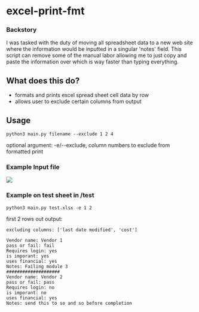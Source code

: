 # excel-print-fmt
### Backstory
I was tasked with the duty of moving all spreadsheet data to a new web site where the information would be inputted in a singular 'notes' field. 
This script can remove some of the manual labor allowing me to just copy and paste the information over which is way faster than typing everything.  

## What does this do?
* formats and prints excel spread sheet cell data by row
* allows user to exclude certain columns from output

## Usage
```python3 main.py filename
python3 main.py filename --exclude 1 2 4
```
optional argument: -e/--exclude, column numbers to exclude from formatted print



### Example Input file
<img src="https://raw.githubusercontent.com/alexshelto/simplest-tester/main/screenshot/inputfile.png" />


### Example on test sheet in /test
```python3 main.py test.xlsx -e 1 2```

first 2 rows out output: 
```
excluding columns: ['last date modified', 'cost']

Vendor name: Vendor 1
pass or fail: fail
Requires login: yes
is imporant: yes
uses financial: yes
Notes: Failing module 3
####################
Vendor name: Vendor 2
pass or fail: pass
Requires login: no
is imporant: no
uses financial: yes
Notes: send this to so and so before completion
```
